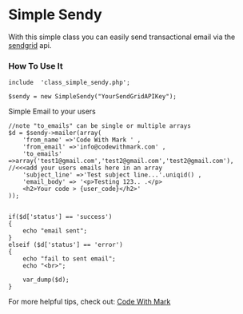 # Simple Sendy

With this simple class you can easily send transactional email via the [sendgrid](https://sendgrid.com/) api.

### How To Use It


	include  'class_simple_sendy.php';
 
	$sendy = new SimpleSendy("YourSendGridAPIKey");

Simple Email to your users
	 
	//note "to_emails" can be single or multiple arrays
	$d = $sendy->mailer(array(	 
		'from_name' =>'Code With Mark ' ,
		'from_email' =>'info@codewithmark.com' ,
		'to_emails' =>array('test1@gmail.com','test2@gmail.com','test2@gmail.com'), //<<<add your users emails here in an array
		'subject_line' =>'Test subject line...'.uniqid() ,	 
		'email_body' => '<p>Testing 123.. .</p>
		<h2>Your code > {user_code}</h2>'
	));


	if($d['status'] == 'success') 
	{
		echo "email sent";
	}
	elseif ($d['status'] == 'error') 
	{  
		echo "fail to sent email";
		echo "<br>";

		var_dump($d);
	}

For more helpful tips, check out: [Code With Mark](http://codewithmark.com/)

    
    
    

